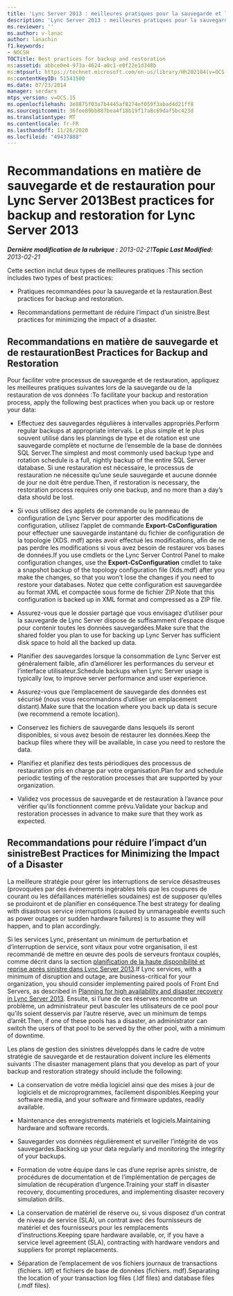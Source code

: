 ```yaml
---
title: 'Lync Server 2013 : meilleures pratiques pour la sauvegarde et la restauration'
description: 'Lync Server 2013 : meilleures pratiques pour la sauvegarde et la restauration.'
ms.reviewer: ''
ms.author: v-lanac
author: lanachin
f1.keywords:
- NOCSH
TOCTitle: Best practices for backup and restoration
ms:assetid: abbce0e4-973a-4624-a0c1-e0f22e1d348b
ms:mtpsurl: https://technet.microsoft.com/en-us/library/Hh202184(v=OCS.15)
ms:contentKeyID: 51541500
ms.date: 07/23/2014
manager: serdars
mtps_version: v=OCS.15
ms.openlocfilehash: 3e8875f03a7b4445af8274ef059f3abad4d21ff8
ms.sourcegitcommit: 36fee89bb887bea4f18b19f17a8c69daf5bc423d
ms.translationtype: MT
ms.contentlocale: fr-FR
ms.lasthandoff: 11/26/2020
ms.locfileid: "49437888"
---
```

# <a name="best-practices-for-backup-and-restoration-for-lync-server-2013"></a><span data-ttu-id="37cc3-103">Recommandations en matière de sauvegarde et de restauration pour Lync Server 2013</span><span class="sxs-lookup"><span data-stu-id="37cc3-103">Best practices for backup and restoration for Lync Server 2013</span></span>

<div data-xmlns="http://www.w3.org/1999/xhtml">

<div class="topic" data-xmlns="http://www.w3.org/1999/xhtml" data-msxsl="urn:schemas-microsoft-com:xslt" data-cs="https://msdn.microsoft.com/">

<div data-asp="https://msdn2.microsoft.com/asp">



</div>

<div id="mainSection">

<div id="mainBody"><span data-ttu-id="37cc3-104">

<span> </span></span><span class="sxs-lookup"><span data-stu-id="37cc3-104">

<span> </span></span></span>

<span data-ttu-id="37cc3-105">_**Dernière modification de la rubrique :** 2013-02-21_</span><span class="sxs-lookup"><span data-stu-id="37cc3-105">_**Topic Last Modified:** 2013-02-21_</span></span>

<span data-ttu-id="37cc3-106">Cette section inclut deux types de meilleures pratiques :</span><span class="sxs-lookup"><span data-stu-id="37cc3-106">This section includes two types of best practices:</span></span>

  - <span data-ttu-id="37cc3-107">Pratiques recommandées pour la sauvegarde et la restauration.</span><span class="sxs-lookup"><span data-stu-id="37cc3-107">Best practices for backup and restoration.</span></span>

  - <span data-ttu-id="37cc3-108">Recommandations permettant de réduire l’impact d’un sinistre.</span><span class="sxs-lookup"><span data-stu-id="37cc3-108">Best practices for minimizing the impact of a disaster.</span></span>

<div>

## <a name="best-practices-for-backup-and-restoration"></a><span data-ttu-id="37cc3-109">Recommandations en matière de sauvegarde et de restauration</span><span class="sxs-lookup"><span data-stu-id="37cc3-109">Best Practices for Backup and Restoration</span></span>

<span data-ttu-id="37cc3-110">Pour faciliter votre processus de sauvegarde et de restauration, appliquez les meilleures pratiques suivantes lors de la sauvegarde ou de la restauration de vos données :</span><span class="sxs-lookup"><span data-stu-id="37cc3-110">To facilitate your backup and restoration process, apply the following best practices when you back up or restore your data:</span></span>

  - <span data-ttu-id="37cc3-111">Effectuez des sauvegardes régulières à intervalles appropriés.</span><span class="sxs-lookup"><span data-stu-id="37cc3-111">Perform regular backups at appropriate intervals.</span></span> <span data-ttu-id="37cc3-112">Le plus simple et le plus souvent utilisé dans les plannings de type et de rotation est une sauvegarde complète et nocturne de l’ensemble de la base de données SQL Server.</span><span class="sxs-lookup"><span data-stu-id="37cc3-112">The simplest and most commonly used backup type and rotation schedule is a full, nightly backup of the entire SQL Server database.</span></span> <span data-ttu-id="37cc3-113">Si une restauration est nécessaire, le processus de restauration ne nécessite qu’une seule sauvegarde et aucune donnée de jour ne doit être perdue.</span><span class="sxs-lookup"><span data-stu-id="37cc3-113">Then, if restoration is necessary, the restoration process requires only one backup, and no more than a day’s data should be lost.</span></span>

  - <span data-ttu-id="37cc3-114">Si vous utilisez des applets de commande ou le panneau de configuration de Lync Server pour apporter des modifications de configuration, utilisez l’applet de commande **Export-CsConfiguration** pour effectuer une sauvegarde instantané du fichier de configuration de la topologie (XDS. mdf) après avoir effectué les modifications, afin de ne pas perdre les modifications si vous avez besoin de restaurer vos bases de données.</span><span class="sxs-lookup"><span data-stu-id="37cc3-114">If you use cmdlets or the Lync Server Control Panel to make configuration changes, use the **Export-CsConfiguration** cmdlet to take a snapshot backup of the topology configuration file (Xds.mdf) after you make the changes, so that you won't lose the changes if you need to restore your databases.</span></span> <span data-ttu-id="37cc3-115">Notez que cette configuration est sauvegardée au format XML et compactée sous forme de fichier ZIP.</span><span class="sxs-lookup"><span data-stu-id="37cc3-115">Note that this configuration is backed up in XML format and compressed as a ZIP file.</span></span>

  - <span data-ttu-id="37cc3-116">Assurez-vous que le dossier partagé que vous envisagez d’utiliser pour la sauvegarde de Lync Server dispose de suffisamment d’espace disque pour contenir toutes les données sauvegardées.</span><span class="sxs-lookup"><span data-stu-id="37cc3-116">Make sure that the shared folder you plan to use for backing up Lync Server has sufficient disk space to hold all the backed up data.</span></span>

  - <span data-ttu-id="37cc3-117">Planifier des sauvegardes lorsque la consommation de Lync Server est généralement faible, afin d’améliorer les performances du serveur et l’interface utilisateur.</span><span class="sxs-lookup"><span data-stu-id="37cc3-117">Schedule backups when Lync Server usage is typically low, to improve server performance and user experience.</span></span>

  - <span data-ttu-id="37cc3-118">Assurez-vous que l’emplacement de sauvegarde des données est sécurisé (nous vous recommandons d’utiliser un emplacement distant).</span><span class="sxs-lookup"><span data-stu-id="37cc3-118">Make sure that the location where you back up data is secure (we recommend a remote location).</span></span>

  - <span data-ttu-id="37cc3-119">Conservez les fichiers de sauvegarde dans lesquels ils seront disponibles, si vous avez besoin de restaurer les données.</span><span class="sxs-lookup"><span data-stu-id="37cc3-119">Keep the backup files where they will be available, in case you need to restore the data.</span></span>

  - <span data-ttu-id="37cc3-120">Planifiez et planifiez des tests périodiques des processus de restauration pris en charge par votre organisation.</span><span class="sxs-lookup"><span data-stu-id="37cc3-120">Plan for and schedule periodic testing of the restoration processes that are supported by your organization.</span></span>

  - <span data-ttu-id="37cc3-121">Validez vos processus de sauvegarde et de restauration à l’avance pour vérifier qu’ils fonctionnent comme prévu.</span><span class="sxs-lookup"><span data-stu-id="37cc3-121">Validate your backup and restoration processes in advance to make sure that they work as expected.</span></span>

</div>

<div>

## <a name="best-practices-for-minimizing-the-impact-of-a-disaster"></a><span data-ttu-id="37cc3-122">Recommandations pour réduire l’impact d’un sinistre</span><span class="sxs-lookup"><span data-stu-id="37cc3-122">Best Practices for Minimizing the Impact of a Disaster</span></span>

<span data-ttu-id="37cc3-123">La meilleure stratégie pour gérer les interruptions de service désastreuses (provoquées par des événements ingérables tels que les coupures de courant ou les défaillances matérielles soudaines) est de supposer qu’elles se produiront et de planifier en conséquence.</span><span class="sxs-lookup"><span data-stu-id="37cc3-123">The best strategy for dealing with disastrous service interruptions (caused by unmanageable events such as power outages or sudden hardware failures) is to assume they will happen, and to plan accordingly.</span></span>

<span data-ttu-id="37cc3-124">Si les services Lync, présentant un minimum de perturbation et d’interruption de service, sont vitaux pour votre organisation, il est recommandé de mettre en œuvre des pools de serveurs frontaux couplés, comme décrit dans la section [planification de la haute disponibilité et reprise après sinistre dans Lync Server 2013](lync-server-2013-planning-for-high-availability-and-disaster-recovery.md).</span><span class="sxs-lookup"><span data-stu-id="37cc3-124">If Lync services, with a minimum of disruption and outage, are business-critical for your organization, you should consider implementing paired pools of Front End Servers, as described in [Planning for high availability and disaster recovery in Lync Server 2013](lync-server-2013-planning-for-high-availability-and-disaster-recovery.md).</span></span> <span data-ttu-id="37cc3-125">Ensuite, si l’une de ces réserves rencontre un problème, un administrateur peut basculer les utilisateurs de ce pool pour qu’ils soient desservis par l’autre réserve, avec un minimum de temps d’arrêt.</span><span class="sxs-lookup"><span data-stu-id="37cc3-125">Then, if one of these pools has a disaster, an administrator can switch the users of that pool to be served by the other pool, with a minimum of downtime.</span></span>

<span data-ttu-id="37cc3-126">Les plans de gestion des sinistres développés dans le cadre de votre stratégie de sauvegarde et de restauration doivent inclure les éléments suivants :</span><span class="sxs-lookup"><span data-stu-id="37cc3-126">The disaster management plans that you develop as part of your backup and restoration strategy should include the following:</span></span>

  - <span data-ttu-id="37cc3-127">La conservation de votre média logiciel ainsi que des mises à jour de logiciels et de microprogrammes, facilement disponibles.</span><span class="sxs-lookup"><span data-stu-id="37cc3-127">Keeping your software media, and your software and firmware updates, readily available.</span></span>

  - <span data-ttu-id="37cc3-128">Maintenance des enregistrements matériels et logiciels.</span><span class="sxs-lookup"><span data-stu-id="37cc3-128">Maintaining hardware and software records.</span></span>

  - <span data-ttu-id="37cc3-129">Sauvegarder vos données régulièrement et surveiller l’intégrité de vos sauvegardes.</span><span class="sxs-lookup"><span data-stu-id="37cc3-129">Backing up your data regularly and monitoring the integrity of your backups.</span></span>

  - <span data-ttu-id="37cc3-130">Formation de votre équipe dans le cas d’une reprise après sinistre, de procédures de documentation et de l’implémentation de perçages de simulation de récupération d’urgence.</span><span class="sxs-lookup"><span data-stu-id="37cc3-130">Training your staff in disaster recovery, documenting procedures, and implementing disaster recovery simulation drills.</span></span>

  - <span data-ttu-id="37cc3-131">La conservation de matériel de réserve ou, si vous disposez d’un contrat de niveau de service (SLA), un contrat avec des fournisseurs de matériel et des fournisseurs pour les remplacements d’instructions.</span><span class="sxs-lookup"><span data-stu-id="37cc3-131">Keeping spare hardware available, or, if you have a service level agreement (SLA), contracting with hardware vendors and suppliers for prompt replacements.</span></span>

  - <span data-ttu-id="37cc3-132">Séparation de l’emplacement de vos fichiers journaux de transactions (fichiers. ldf) et fichiers de base de données (fichiers. mdf).</span><span class="sxs-lookup"><span data-stu-id="37cc3-132">Separating the location of your transaction log files (.ldf files) and database files (.mdf files).</span></span>

<span data-ttu-id="37cc3-133"></div>

</div>

<span> </span>

</div>

</div>

</span><span class="sxs-lookup"><span data-stu-id="37cc3-133"></div>

</div>

<span> </span>

</div>

</div>

</span></span></div>

